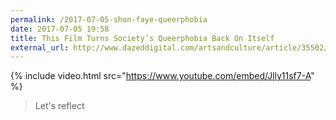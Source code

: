 ```yaml
---
permalink: /2017-07-05-shon-faye-queerphobia
date: 2017-07-05 19:58
title: This Film Turns Society’s Queerphobia Back On Itself
external_url: http://www.dazeddigital.com/artsandculture/article/35502/1/shon-faye-s-film-turns-society-s-queerphobia-back-on-itself
---
```


{% include video.html src="https://www.youtube.com/embed/Jlly11sf7-A" %}

> Let's reflect